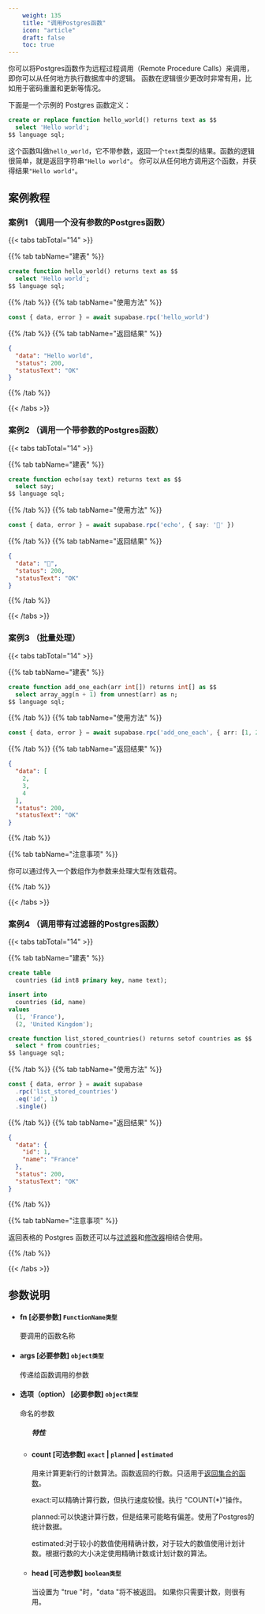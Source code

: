 ```yaml
---
    weight: 135
    title: "调用Postgres函数"
    icon: "article"
    draft: false
    toc: true
---
```



你可以将Postgres函数作为远程过程调用（Remote Procedure Calls）来调用，即你可以从任何地方执行数据库中的逻辑。
函数在逻辑很少更改时非常有用，比如用于密码重置和更新等情况。

下面是一个示例的 Postgres 函数定义：

```sql
create or replace function hello_world() returns text as $$
  select 'Hello world';
$$ language sql;
```

这个函数叫做`hello_world`，它不带参数，返回一个`text`类型的结果。函数的逻辑很简单，就是返回字符串`"Hello world"`。
你可以从任何地方调用这个函数，并获得结果`"Hello world"`。



## 案例教程

### 案例1  （调用一个没有参数的Postgres函数）

{{< tabs tabTotal="14" >}}
 
{{% tab tabName="建表" %}}



  ```sql
  create function hello_world() returns text as $$
    select 'Hello world';
  $$ language sql;
  ```



{{% /tab %}}
{{% tab tabName="使用方法" %}}



  ```ts
  const { data, error } = await supabase.rpc('hello_world')
  ```



{{% /tab %}}
{{% tab tabName="返回结果" %}}



  ```json
  {
    "data": "Hello world",
    "status": 200,
    "statusText": "OK"
  }
  ```



{{% /tab %}}

{{< /tabs >}}

### 案例2  （调用一个带参数的Postgres函数）

{{< tabs tabTotal="14" >}}
 
{{% tab tabName="建表" %}}



  ```sql
  create function echo(say text) returns text as $$
    select say;
  $$ language sql;
  ```



{{% /tab %}}
{{% tab tabName="使用方法" %}}



  ```ts
  const { data, error } = await supabase.rpc('echo', { say: '👋' })
  ```



{{% /tab %}}
{{% tab tabName="返回结果" %}}



  ```json
  {
    "data": "👋",
    "status": 200,
    "statusText": "OK"
  }
  ```



{{% /tab %}}

{{< /tabs >}}

### 案例3  （批量处理）

{{< tabs tabTotal="14" >}}
 
{{% tab tabName="建表" %}}



  ```sql
  create function add_one_each(arr int[]) returns int[] as $$
    select array_agg(n + 1) from unnest(arr) as n;
  $$ language sql;
  ```



{{% /tab %}}
{{% tab tabName="使用方法" %}}



  ```ts
  const { data, error } = await supabase.rpc('add_one_each', { arr: [1, 2, 3] })
  ```



{{% /tab %}}
{{% tab tabName="返回结果" %}}



  ```json
  {
    "data": [
      2,
      3,
      4
    ],
    "status": 200,
    "statusText": "OK"
  }
  ```



{{% /tab %}}

{{% tab tabName="注意事项" %}}



你可以通过传入一个数组作为参数来处理大型有效载荷。



{{% /tab %}}

{{< /tabs >}}

### 案例4  （调用带有过滤器的Postgres函数）

{{< tabs tabTotal="14" >}}
 
{{% tab tabName="建表" %}}



  ```sql
  create table
    countries (id int8 primary key, name text);

  insert into
    countries (id, name)
  values
    (1, 'France'),
    (2, 'United Kingdom');

  create function list_stored_countries() returns setof countries as $$
    select * from countries;
  $$ language sql;
  ```



{{% /tab %}}
{{% tab tabName="使用方法" %}}



  ```ts
  const { data, error } = await supabase
    .rpc('list_stored_countries')
    .eq('id', 1)
    .single()
  ```



{{% /tab %}}
{{% tab tabName="返回结果" %}}



  ```json
  {
    "data": {
      "id": 1,
      "name": "France"
    },
    "status": 200,
    "statusText": "OK"
  }
  ```



{{% /tab %}}


{{% tab tabName="注意事项" %}}



返回表格的 Postgres 函数还可以与[过滤器](/docs/app/SDKdocs/JavaScript/database/using-filters)和[修改器](/docs/app/SDKdocs/JavaScript/database/using-modifiers)相结合使用。



{{% /tab %}}

{{< /tabs >}}










## 参数说明


<ul className="method-list-group">
  
<li className="method-list-item">
  <h4 className="method-list-item-label">
    <span className="method-list-item-label-name">
      fn
    </span>
    <span className="method-list-item-label-badge required">
      [必要参数]
    </span>
    <span className="method-list-item-validation">
      <code>FunctionName类型</code>
    </span>
  </h4>
  <div class="method-list-item-description">

要调用的函数名称

  </div>
  
</li>


<li className="method-list-item">
  <h4 className="method-list-item-label">
    <span className="method-list-item-label-name">
      args
    </span>
    <span className="method-list-item-label-badge required">
      [必要参数]
    </span>
    <span className="method-list-item-validation">
      <code>object类型</code>
    </span>
  </h4>
  <div class="method-list-item-description">

传递给函数调用的参数

  </div>
  
</li>


<li className="method-list-item">
  <h4 className="method-list-item-label">
    <span className="method-list-item-label-name">
      选项（option）
    </span>
    <span className="method-list-item-label-badge required">
      [必要参数]
    </span>
    <span className="method-list-item-validation">
      <code>object类型</code>
    </span>
  </h4>
  <div class="method-list-item-description">

命名的参数

  </div>
  
<ul className="method-list-group">
  <h5 class="method-list-title method-list-title-isChild expanded">特性</h5>

<li className="method-list-item">
  <h4 className="method-list-item-label">
    <span className="method-list-item-label-name">
      count
    </span>
    <span className="method-list-item-label-badge false">
      [可选参数]
    </span>
    <span className="method-list-item-validation">
      <code>exact</code> | <code>planned</code> | <code>estimated</code>
    </span>
  </h4>
  <div class="method-list-item-description">

用来计算更新行的计数算法。函数返回的行数。只适用于[返回集合的函数](https://www.postgresql.org/docs/current/functions-srf.html)。


exact:可以精确计算行数，但执行速度较慢。执行 "COUNT(*)"操作。

planned:可以快速计算行数，但是结果可能略有偏差。使用了Postgres的统计数据。

estimated:对于较小的数值使用精确计数，对于较大的数值使用计划计数。根据行数的大小决定使用精确计数或计划计数的算法。



  </div>
  
</li>


<li className="method-list-item">
  <h4 className="method-list-item-label">
    <span className="method-list-item-label-name">
      head
    </span>
    <span className="method-list-item-label-badge false">
      [可选参数]
    </span>
    <span className="method-list-item-validation">
      <code>boolean类型</code>
    </span>
  </h4>
  <div class="method-list-item-description">

当设置为 "true "时，"data "将不被返回。
如果你只需要计数，则很有用。

  </div>
  
</li>

</ul>

</li>

</ul>














